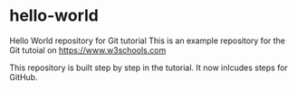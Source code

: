 # hello-world
Hello World repository for Git tutorial
This is an example repository for the Git tutoial on https://www.w3schools.com

This repository is built step by step in the tutorial.
It now inlcudes steps for GitHub.
